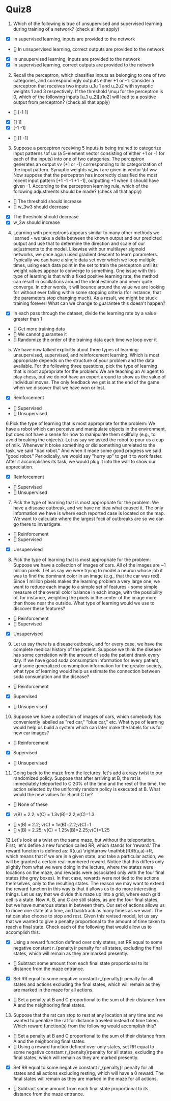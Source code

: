 # Quiz8

1. Which of the following is true of unsupervised and supervised learning during training of a network? (check all that apply)
  - [x] In supervised learning, inputs are provided to the network
  - [] In unsupervised learning, correct outputs are provided to the network
  - [x] In unsupervised learning, inputs are provided to the network
  - [x] In supervised learning, correct outputs are provided to the network

2. Recall the perceptron, which classifies inputs as belonging to one of two categories, and correspondingly outputs either +1 or -1. Consider a perceptron that receives two inputs u_1u 1​	  and u_2u2​ with synaptic weights 1 and 3 respectively. If the threshold \muμ for the perceptron is 0, which of the following inputs [u_1 u_2][u1​u2​] will lead to a positive output from perceptron? (check all that apply)
 - [] [-1 1]
 - [x] [1 1]
 - [x] [-1 -1]
 - [] [1 -1]

3. Suppose a perceptron receiving 5 inputs is being trained to categorize input patterns \bf uu (a 5-element vector consisting of either +1 or -1 for each of the inputs) into one of two categories. The perceptron generates an output vv (+1 or -1) corresponding to its categorization of the input pattern. Synaptic weights w_iw i​  are given in vector \bf ww. Now suppose that the perceptron has incorrectly classified the most recent input pattern [+1 -1 -1 +1 -1], outputting +1 when it should have given -1. According to the perceptron learning rule, which of the following adjustments should be made? (check all that apply)
 - [] The threshold should increase 
 - [] w_3w3 should decrease
 - [x] The threshold should decrease
 - [x] w_3w  should increase

4. Learning with perceptrons appears similar to many other methods we learned - we take a delta between the known output and our predicted output and use that to determine the direction and scale of our adjustments to the model. Likewise with our multilayer sigmoid networks, we once again used gradient descent to learn parameters.
   Typically we can have a single data set over which we loop multiple times, using each data point in the set to train the perceptron until its weight values appear to converge to something. One issue with this type of learning is that with a fixed positive learning rate, the method can result in oscillations around the ideal estimate and never quite converge. In other words, it will bounce around the value we are looking for without ever falling within some stopping criteria (for instance, that the parameters stop changing much). As a result, we might be stuck training forever!
   What can we change to guarantee this doesn't happen?
 - [x] In each pass through the dataset, divide the learning rate by a value greater than 1
 - [] Get more training data
 - [] We cannot guarantee it
 - [] Randomize the order of the training data each time we loop over it

5. We have now talked explicitly about three types of learning: unsupervised, supervised, and reinforcement learning. Which is most appropriate depends on the structure of your problem and the data available. For the following three questions, pick the type of learning that is most appropriate for the problem:
    We are teaching an AI agent to play chess, but we do not have an expert around to show us the value of individual moves. The only feedback we get is at the end of the game when we discover that we have won or lost. 
 - [x] Reinforcement
 - [] Supervised
 - [] Unsupervised 

6.Pick the type of learning that is most appropriate for the problem:
    We have a robot which can perceive and manipulate objects in the environment, but does not have a sense for how to manipulate them skillfully (e.g., to avoid breaking the objects). Let us say we asked the robot to pour us a cup of milk. Whenever it broke something or did something unrelated to the task, we said "bad robot." And when it made some good progress we said "good robot." Periodically, we would say "hurry up" to get it to work faster. After it accomplishes its task, we would plug it into the wall to show our appreciation.
 - [x] Reinforcement
 - [] Supervised
 - [] Unsupervised 

7. Pick the type of learning that is most appropriate for the problem:
    We have a disease outbreak, and we have no idea what caused it. The only information we have is where each reported case is located on the map. We want to calculate where the largest focii of outbreaks are so we can go there to investigate. 
 - [] Reinforcement
 - [] Supervised
 - [x] Unsupervised 

8. Pick the type of learning that is most appropriate for the problem:
    Suppose we have a collection of images of cars. All of the images are ~1 million pixels. Let us say we were trying to model a neuron whose job it was to find the dominant color in an image (e.g., that the car was red). Since 1 million pixels makes the learning problem a very large one, we want to reduce each image to a simple set of features - some simple measure of the overall color balance in each image, with the possibility of, for instance, weighting the pixels in the center of the image more than those near the outside. What type of learning would we use to discover these features?
 - [] Reinforcement
 - [] Supervised
 - [x] Unsupervised 
    
9. Let us say there is a disease outbreak, and for every case, we have the complete medical history of the patient. Suppose we think the disease has some correlation with the amount of soda the patient drank every day. If we have good soda consumption information for every patient, and some generalized consumption information for the greater society, what type of learning would help us estimate the connection between soda consumption and the disease?
 - [] Reinforcement
 - [x] Supervised
 - [] Unsupervised 

10. Suppose we have a collection of images of cars, which somebody has conveniently labelled as "red car," "blue car," etc. What type of learning would help us build a system which can later make the labels for us for new car images?
 - [] Reinforcement
 - [x] Supervised
 - [] Unsupervised 

11. Going back to the maze from the lectures, let's add a crazy twist to our randomized policy. Suppose that after arriving at B, the rat is immediately teleported to C 20% of the time and the rest of the time, the action selected by the uniformly random policy is executed at B.
    What would the new values for B and C be?
 - [] None of these
 - [x] v(B) = 2.2; v(C) = 1.3v(B)=2.2;v(C)=1.3
 - [] v(B) = 2.2; v(C) = 1v(B)=2.2;v(C)=1
 - [] v(B) = 2.25; v(C) = 1.25v(B)=2.25;v(C)=1.25
 
12.Let's look at a twist on the same maze, but without the teleportation. First, let's define a new function called RR, which stands for 'reward.' The reward function is defined as: R(u,a) \rightarrow \mathbb{R}R(u,a)→R, which means that if we are in a given state, and take a particular action, we will be granted a certain real-numbered reward. Notice that this differs only slightly from what we were doing in the lecture, where the states were locations on the maze, and rewards were associated only with the four final states (the grey boxes). In that case, rewards were not tied to the actions themselves, only to the resulting states.
    The reason we may want to extend the reward function in this way is that it allows us to do more interesting things. Let us say that we divide this maze up into a grid, where each grid cell is a state. Now A, B, and C are still states, as are the four final states, but we have numerous states in between them. Our set of actions allows us to move one state at a time, and backtrack as many times as we want. The rat can also choose to stop and rest. Given this revised model, let us say that we wanted to give a penalty proportional to the amount of time taken to reach a final state. Check each of the following that would allow us to accomplish this:
 - [x] Using a reward function defined over only states, set RR equal to some negative constant r_{penalty}r  penalty​  for all states, excluding the final states, which will remain as they are marked presently.
 - [] Subtract some amount from each final state proportional to its distance from the maze entrance.
 - [x] Set RR equal to some negative constant r_{penalty}r penalty for all states and actions excluding the final states, which will remain as they are marked in the maze for all actions.
 - [] Set a penalty at B and C proportional to the sum of their distance from A and the neighboring final states.

13. Suppose that the rat can stop to rest at any location at any time and we wanted to penalize the rat for distance traveled instead of time taken. Which reward function(s) from the following would accomplish this?
 - [] Set a penalty at B and C proportional to the sum of their distance from A and the neighboring final states.
 - [] Using a reward function defined over only states, set RR equal to some negative constant r_{penalty}rpenalty for all states, excluding the final states, which will remain as they are marked presently.
 - [x] Set RR equal to some negative constant r_{penalty}r penalty for all states and all actions excluding resting, which will have a 0 reward. The final states will remain as they are marked in the maze for all actions.
 - [] Subtract some amount from each final state proportional to its distance from the maze entrance.

